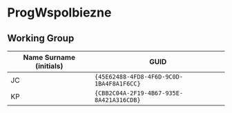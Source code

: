 # ProgWspolbiezne

## Working Group

| Name Surname (initials) | GUID                                     |
| ----------------------- | ---------------------------------------- |
| JC                      | `{45E62488-4FD8-4F6D-9C0D-1BA4F8A1F6CC}` |
| KP                      | `{CBB2C04A-2F19-4B67-935E-8A421A316CDB}` |

